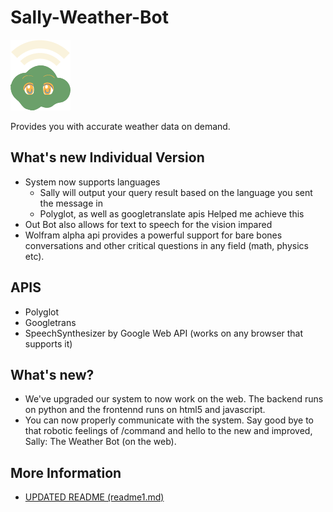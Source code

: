 # Sally-Weather-Bot

![Sally Bot](./images/1x/sally_v1_Asset%201.png)

Provides you with accurate weather data on demand.

## What's new Individual Version
- System now supports languages
  - Sally will output your query result based on the language you sent the message in
  - Polyglot, as well as googletranslate apis Helped me achieve this
- Out Bot also allows for text to speech for the vision impared
- Wolfram alpha api provides a powerful support for bare bones conversations and other critical questions in any field (math, physics etc).

## APIS
- Polyglot
- Googletrans
- SpeechSynthesizer by Google Web API (works on any browser that supports it)

## What's new?
- We've upgraded our system to now work on the web. The backend runs on python and the frontennd runs on html5 and javascript.
- You can now properly communicate with the system. Say good bye to that robotic feelings of /command and hello to the new and improved, Sally: The Weather Bot (on the web).

## More Information
- [UPDATED README (readme1.md)](./README1.md)

